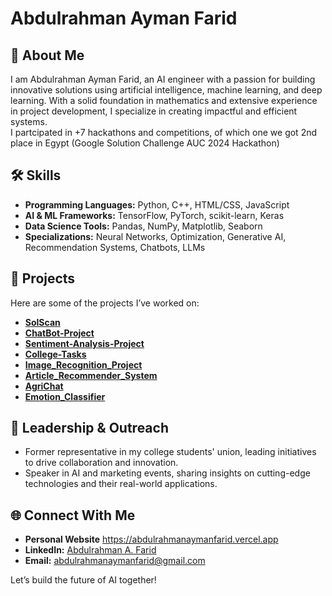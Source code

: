 # Abdulrahman Ayman Farid  

## 👋 About Me  
I am Abdulrahman Ayman Farid, an AI engineer with a passion for building innovative solutions using artificial intelligence, machine learning, and deep learning. With a solid foundation in mathematics and extensive experience in project development, I specialize in creating impactful and efficient systems.  
I partcipated in +7 hackathons and competitions, of which one we got 2nd place in Egypt (Google Solution Challenge AUC 2024 Hackathon)
## 🛠️ Skills  
- **Programming Languages:** Python, C++, HTML/CSS, JavaScript  
- **AI & ML Frameworks:** TensorFlow, PyTorch, scikit-learn, Keras  
- **Data Science Tools:** Pandas, NumPy, Matplotlib, Seaborn  
- **Specializations:** Neural Networks, Optimization, Generative AI, Recommendation Systems, Chatbots, LLMs

## 🚀 Projects  
Here are some of the projects I’ve worked on:  
- **[SolScan](https://github.com/Abdulrahman-Ayman-Farid/SolScan)**  
- **[ChatBot-Project](https://github.com/Abdulrahman-Ayman-Farid/ChatBot-Project)**  
- **[Sentiment-Analysis-Project](https://github.com/Abdulrahman-Ayman-Farid/Sentiment-Analysis-Project)**  
- **[College-Tasks](https://github.com/Abdulrahman-Ayman-Farid/College-Tasks)**  
- **[Image_Recognition_Project](https://github.com/Abdulrahman-Ayman-Farid/Image_Recognition_Project)**  
- **[Article_Recommender_System](https://github.com/Abdulrahman-Ayman-Farid/Article_Recommender)**  
- **[AgriChat](https://github.com/elewashy/AgriChat)**  
- **[Emotion_Classifier](https://github.com/Abdulrahman-Ayman-Farid/Emotion_Classifier)**  

## 📢 Leadership & Outreach  
- Former representative in my college students' union, leading initiatives to drive collaboration and innovation.  
- Speaker in AI and marketing events, sharing insights on cutting-edge technologies and their real-world applications.  

## 🌐 Connect With Me  
- **Personal Website** https://abdulrahmanaymanfarid.vercel.app
- **LinkedIn:** [Abdulrahman A. Farid](https://www.linkedin.com/in/abdulrahman-farid333)  
- **Email:** abdulrahmanaymanfarid@gmail.com 

Let’s build the future of AI together!  
